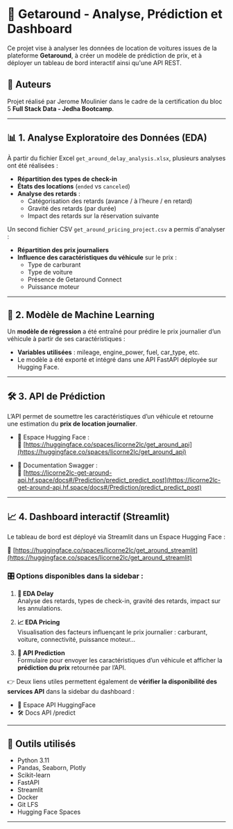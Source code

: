 # 🚗 Getaround - Analyse, Prédiction et Dashboard

Ce projet vise à analyser les données de location de voitures issues de la plateforme **Getaround**, à créer un modèle de prédiction de prix, et à déployer un tableau de bord interactif ainsi qu'une API REST.

## 🙌 Auteurs

Projet réalisé par Jerome Moulinier dans le cadre de la certification du bloc 5 **Full Stack Data - Jedha Bootcamp**.

---

## 📊 1. Analyse Exploratoire des Données (EDA)

À partir du fichier Excel `get_around_delay_analysis.xlsx`, plusieurs analyses ont été réalisées :

- **Répartition des types de check-in**
- **États des locations** (`ended` vs `canceled`)
- **Analyse des retards** :
  - Catégorisation des retards (avance / à l’heure / en retard)
  - Gravité des retards (par durée)
  - Impact des retards sur la réservation suivante

Un second fichier CSV `get_around_pricing_project.csv` a permis d'analyser :

- **Répartition des prix journaliers**
- **Influence des caractéristiques du véhicule** sur le prix :
  - Type de carburant
  - Type de voiture
  - Présence de Getaround Connect
  - Puissance moteur

---

## 🤖 2. Modèle de Machine Learning

Un **modèle de régression** a été entraîné pour prédire le prix journalier d’un véhicule à partir de ses caractéristiques :

- **Variables utilisées** : mileage, engine_power, fuel, car_type, etc.
- Le modèle a été exporté et intégré dans une API FastAPI déployée sur Hugging Face.

---

## 🛠️ 3. API de Prédiction

L’API permet de soumettre les caractéristiques d’un véhicule et retourne une estimation du **prix de location journalier**.

- 📍 Espace Hugging Face :  
  🔗 [https://huggingface.co/spaces/licorne2lc/get_around_api](https://huggingface.co/spaces/licorne2lc/get_around_api)

- 📄 Documentation Swagger :  
  🔗 [https://licorne2lc-get-around-api.hf.space/docs#/Prediction/predict_predict_post](https://licorne2lc-get-around-api.hf.space/docs#/Prediction/predict_predict_post)

---

## 📈 4. Dashboard interactif (Streamlit)

Le tableau de bord est déployé via Streamlit dans un Espace Hugging Face :

🔗 [https://huggingface.co/spaces/licorne2lc/get_around_streamlit](https://huggingface.co/spaces/licorne2lc/get_around_streamlit)

### 🎛️ Options disponibles dans la sidebar :

1. **🏁 EDA Delay**  
   Analyse des retards, types de check-in, gravité des retards, impact sur les annulations.

2. **📈 EDA Pricing**  
   Visualisation des facteurs influençant le prix journalier : carburant, voiture, connectivité, puissance moteur...

3. **🔮 API Prediction**  
   Formulaire pour envoyer les caractéristiques d’un véhicule et afficher la **prédiction du prix** retournée par l’API.

👉 Deux liens utiles permettent également de **vérifier la disponibilité des services API** dans la sidebar du dashboard :
- 📄 Espace API HuggingFace
- 🛠️ Docs API /predict

---

## 🧰 Outils utilisés

- Python 3.11
- Pandas, Seaborn, Plotly
- Scikit-learn
- FastAPI
- Streamlit
- Docker
- Git LFS
- Hugging Face Spaces

---




